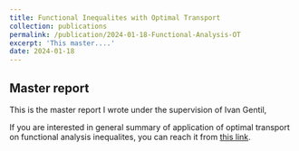 ```yaml
---
title: Functional Inequalites with Optimal Transport
collection: publications
permalink: /publication/2024-01-18-Functional-Analysis-OT
excerpt: 'This master....'
date: 2024-01-18
---
```

## Master report 

This is the master report I wrote under the supervision of Ivan Gentil,

If you are interested in general summary of application of optimal transport on functional analysis inequalites, you can reach it from [this link](Afsinoz.github.io/files/Internship_Report__Afsin_Ozdemir_.pdf). 